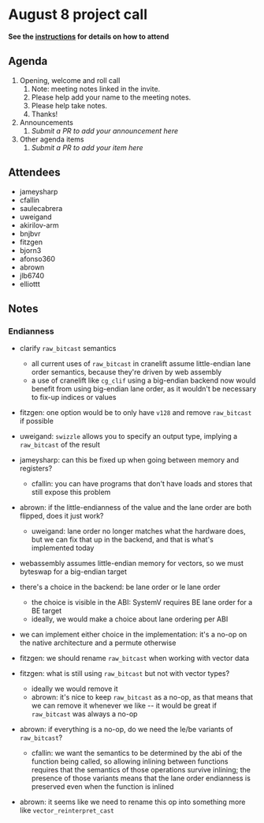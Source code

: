 # August 8 project call

**See the [instructions](../README.md) for details on how to attend**

## Agenda
1. Opening, welcome and roll call
    1. Note: meeting notes linked in the invite.
    1. Please help add your name to the meeting notes.
    1. Please help take notes.
    1. Thanks!
1. Announcements
    1. _Submit a PR to add your announcement here_
1. Other agenda items
    1. _Submit a PR to add your item here_

## Attendees

* jameysharp
* cfallin
* saulecabrera
* uweigand
* akirilov-arm
* bnjbvr
* fitzgen
* bjorn3
* afonso360
* abrown
* jlb6740
* elliottt

## Notes

### Endianness

* clarify `raw_bitcast` semantics
  * all current uses of `raw_bitcast` in cranelift assume little-endian lane
    order semantics, because they're driven by web assembly
  * a use of cranelift like `cg_clif` using a big-endian backend now would
    benefit from using big-endian lane order, as it wouldn't be necessary to
    fix-up indices or values
* fitzgen: one option would be to only have `v128` and remove `raw_bitcast` if
  possible
* uweigand: `swizzle` allows you to specify an output type, implying a
  `raw_bitcast` of the result
* jameysharp: can this be fixed up when going between memory and registers?
  * cfallin: you can have programs that don't have loads and stores that still
    expose this problem
* abrown: if the little-endianness of the value and the lane order are both
  flipped, does it just work?
  * uweigand: lane order no longer matches what the hardware does, but we can
    fix that up in the backend, and that is what's implemented today

* webassembly assumes little-endian memory for vectors, so we must byteswap for
  a big-endian target

* there's a choice in the backend: be lane order or le lane order
  * the choice is visible in the ABI: SystemV requires BE lane order for a BE
    target
  * ideally, we would make a choice about lane ordering per ABI

* we can implement either choice in the implementation: it's a no-op on the
  native architecture and a permute otherwise

* fitzgen: we should rename `raw_bitcast` when working with vector data

* fitzgen: what is still using `raw_bitcast` but not with vector types?
  * ideally we would remove it
  * abrown: it's nice to keep `raw_bitcast` as a no-op, as that means that we
    can remove it whenever we like -- it would be great if `raw_bitcast` was
    always a no-op

* abrown: if everything is a no-op, do we need the le/be variants of
  `raw_bitcast`?
  * cfallin: we want the semantics to be determined by the abi of the function
    being called, so allowing inlining between functions requires that the
    semantics of those operations survive inlining; the presence of those
    variants means that the lane order endianness is preserved even when the
    function is inlined

* abrown: it seems like we need to rename this op into something more like
  `vector_reinterpret_cast`

